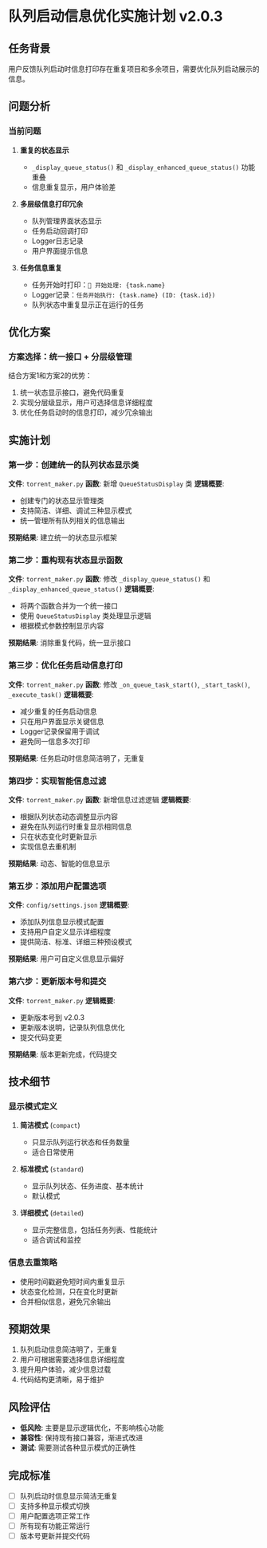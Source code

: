 # 队列启动信息优化实施计划 v2.0.3

## 任务背景
用户反馈队列启动时信息打印存在重复项目和多余项目，需要优化队列启动展示的信息。

## 问题分析

### 当前问题
1. **重复的状态显示**
   - `_display_queue_status()` 和 `_display_enhanced_queue_status()` 功能重叠
   - 信息重复显示，用户体验差

2. **多层级信息打印冗余**
   - 队列管理界面状态显示
   - 任务启动回调打印
   - Logger日志记录
   - 用户界面提示信息

3. **任务信息重复**
   - 任务开始时打印：`🚀 开始处理: {task.name}`
   - Logger记录：`任务开始执行: {task.name} (ID: {task.id})`
   - 队列状态中重复显示正在运行的任务

## 优化方案

### 方案选择：统一接口 + 分层级管理
结合方案1和方案2的优势：
1. 统一状态显示接口，避免代码重复
2. 实现分层级显示，用户可选择信息详细程度
3. 优化任务启动时的信息打印，减少冗余输出

## 实施计划

### 第一步：创建统一的队列状态显示类
**文件**: `torrent_maker.py`
**函数**: 新增 `QueueStatusDisplay` 类
**逻辑概要**:
- 创建专门的状态显示管理类
- 支持简洁、详细、调试三种显示模式
- 统一管理所有队列相关的信息输出

**预期结果**: 建立统一的状态显示框架

### 第二步：重构现有状态显示函数
**文件**: `torrent_maker.py`
**函数**: 修改 `_display_queue_status()` 和 `_display_enhanced_queue_status()`
**逻辑概要**:
- 将两个函数合并为一个统一接口
- 使用 `QueueStatusDisplay` 类处理显示逻辑
- 根据模式参数控制显示内容

**预期结果**: 消除重复代码，统一显示接口

### 第三步：优化任务启动信息打印
**文件**: `torrent_maker.py`
**函数**: 修改 `_on_queue_task_start()`, `_start_task()`, `_execute_task()`
**逻辑概要**:
- 减少重复的任务启动信息
- 只在用户界面显示关键信息
- Logger记录保留用于调试
- 避免同一信息多次打印

**预期结果**: 任务启动时信息简洁明了，无重复

### 第四步：实现智能信息过滤
**文件**: `torrent_maker.py`
**函数**: 新增信息过滤逻辑
**逻辑概要**:
- 根据队列状态动态调整显示内容
- 避免在队列运行时重复显示相同信息
- 只在状态变化时更新显示
- 实现信息去重机制

**预期结果**: 动态、智能的信息显示

### 第五步：添加用户配置选项
**文件**: `config/settings.json`
**逻辑概要**:
- 添加队列信息显示模式配置
- 支持用户自定义显示详细程度
- 提供简洁、标准、详细三种预设模式

**预期结果**: 用户可自定义信息显示偏好

### 第六步：更新版本号和提交
**文件**: `torrent_maker.py`
**逻辑概要**:
- 更新版本号到 v2.0.3
- 更新版本说明，记录队列信息优化
- 提交代码变更

**预期结果**: 版本更新完成，代码提交

## 技术细节

### 显示模式定义
1. **简洁模式** (`compact`)
   - 只显示队列运行状态和任务数量
   - 适合日常使用

2. **标准模式** (`standard`)
   - 显示队列状态、任务进度、基本统计
   - 默认模式

3. **详细模式** (`detailed`)
   - 显示完整信息，包括任务列表、性能统计
   - 适合调试和监控

### 信息去重策略
- 使用时间戳避免短时间内重复显示
- 状态变化检测，只在变化时更新
- 合并相似信息，避免冗余输出

## 预期效果
1. 队列启动信息简洁明了，无重复
2. 用户可根据需要选择信息详细程度
3. 提升用户体验，减少信息过载
4. 代码结构更清晰，易于维护

## 风险评估
- **低风险**: 主要是显示逻辑优化，不影响核心功能
- **兼容性**: 保持现有接口兼容，渐进式改进
- **测试**: 需要测试各种显示模式的正确性

## 完成标准
- [ ] 队列启动时信息显示简洁无重复
- [ ] 支持多种显示模式切换
- [ ] 用户配置选项正常工作
- [ ] 所有现有功能正常运行
- [ ] 版本号更新并提交代码